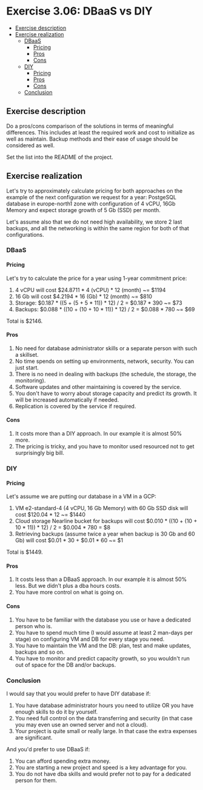 # Exercise 3.06: DBaaS vs DIY

<!-- TOC -->
* [Exercise description](#exercise-description)
* [Exercise realization](#exercise-realization)
  * [DBaaS](#dbaas)
    * [Pricing](#pricing)
    * [Pros](#pros)
    * [Cons](#cons)
  * [DIY](#diy)
    * [Pricing](#pricing)
    * [Pros](#pros)
    * [Cons](#cons)
  * [Conclusion](#conclusion)
<!-- TOC -->

## Exercise description

Do a pros/cons comparison of the solutions in terms of meaningful differences. This includes at least the required work and cost to initialize as well as maintain. Backup methods and their ease of usage should be considered as well.

Set the list into the README of the project.

## Exercise realization

Let's try to approximately calculate pricing for both approaches on the example of the next configuration we request for a year:
PostgeSQL database in europe-north1 zone with configuration of 4 vCPU, 16Gb Memory and expect storage growth of 5 Gb (SSD) per month.

Let's assume also that we do not need high availability, we store 2 last backups, and all the networking is within the same region for both of that configurations.

### DBaaS

#### Pricing

Let's try to calculate the price for a year using 1-year commitment price:

1. 4 vCPU will cost $24.8711 * 4 (vCPU) * 12 (month) ~= $1194
2. 16 Gb will cost $4.2194 * 16 (Gb) * 12 (month) ~= $810
3. Storage: $0.187 * ((5 + (5 + 5 * 11)) * 12) / 2 = $0.187 * 390 ~= $73
4. Backups: $0.088 * ((10 + (10 + 10 * 11)) * 12) / 2 = $0.088 * 780 ~= $69

Total is $2146.

#### Pros

1. No need for database administrator skills or a separate person with such a skillset.
2. No time spends on setting up environments, network, security. You can just start.
3. There is no need in dealing with backups (the schedule, the storage, the monitoring).
4. Software updates and other maintaining is covered by the service.
5. You don't have to worry about storage capacity and predict its growth. It will be increased automatically if needed.
6. Replication is covered by the service if required.

#### Cons

1. It costs more than a DIY approach. In our example it is almost 50% more.
2. The pricing is tricky, and you have to monitor used resourced not to get surprisingly big bill.

### DIY

#### Pricing

Let's assume we are putting our database in a VM in a GCP:

1. VM e2-standard-4 (4 vCPU, 16 Gb Memory) with 60 Gb SSD disk will cost $120.04 * 12 ~= $1440
2. Cloud storage Nearline bucket for backups will cost $0.010 * ((10 + (10 + 10 * 11)) * 12) / 2 = $0.004 * 780 = $8
3. Retrieving backups (assume twice a year when backup is 30 Gb and 60 Gb) will cost $0.01 * 30 + $0.01 * 60 ~= $1

Total is $1449.

#### Pros

1. It costs less than a DBaaS approach. In our example it is almost 50% less. But we didn't plus a dba hours costs. 
2. You have more control on what is going on.

#### Cons

1. You have to be familiar with the database you use or have a dedicated person who is.
2. You have to spend much time (I would assume at least 2 man-days per stage) on configuring VM and DB for every stage you need.
3. You have to maintain the VM and the DB: plan, test and make updates, backups and so on.
4. You have to monitor and predict capacity growth, so you wouldn't run out of space for the DB and/or backups.

### Conclusion

I would say that you would prefer to have DIY database if:

1. You have database administrator hours you need to utilize OR you have enough skills to do it by yourself.
2. You need full control on the data transferring and security (in that case you may even use an owned server and not a cloud).
3. Your project is quite small or really large. In that case the extra expenses are significant. 

And you'd prefer to use DBaaS if:

1. You can afford spending extra money.
2. You are starting a new project and speed is a key advantage for you.
3. You do not have dba skills and would prefer not to pay for a dedicated person for them.